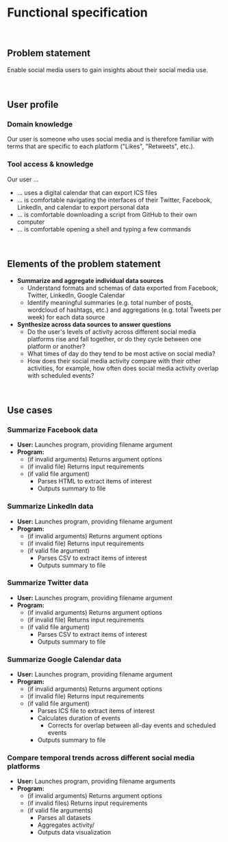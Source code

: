 # Functional specification

<br>

## Problem statement

Enable social media users to gain insights about their social media use.

<br>

## User profile

### Domain knowledge 

Our user is someone who uses social media and is therefore familiar with terms that are specific to each platform ("Likes", "Retweets", etc.).

### Tool access & knowledge

Our user ...
 
- ... uses a digital calendar that can export ICS files
- ... is comfortable navigating the interfaces of their Twitter, Facebook, LinkedIn, and calendar to export personal data
- ... is comfortable downloading a script from GitHub to their own computer
- ... is comfortable opening a shell and typing a few commands

<br>

## Elements of the problem statement

- **Summarize and aggregate individual data sources**
    - Understand formats and schemas of data exported from Facebook, Twitter, LinkedIn, Google Calendar
    - Identify meaningful summaries (e.g. total number of posts, wordcloud of hashtags, etc.) and aggregations (e.g. total Tweets per week) for each data source
- **Synthesize across data sources to answer questions**
    - Do the user's levels of activity across different social media platforms rise and fall together, or do they cycle between one platform or another?
    - What times of day do they tend to be most active on social media?
    - How does their social media activity compare with their other activities, for example, how often does social media activity overlap with scheduled events?

<br>

## Use cases

### Summarize Facebook data

- **User:** Launches program, providing filename argument
- **Program:**
    - (if invalid arguments) Returns argument options
    - (if invalid file) Returns input requirements
    - (if valid file argument)
        - Parses HTML to extract items of interest
        - Outputs summary to file

### Summarize LinkedIn data

- **User:** Launches program, providing filename argument
- **Program:**
    - (if invalid arguments) Returns argument options
    - (if invalid file) Returns input requirements
    - (if valid file argument)
        - Parses CSV to extract items of interest
        - Outputs summary to file

### Summarize Twitter data

- **User:** Launches program, providing filename argument
- **Program:**
    - (if invalid arguments) Returns argument options
    - (if invalid file) Returns input requirements
    - (if valid file argument)
        - Parses CSV to extract items of interest
        - Outputs summary to file
        
### Summarize Google Calendar data

- **User:** Launches program, providing filename argument
- **Program:**
    - (if invalid arguments) Returns argument options
    - (if invalid file) Returns input requirements
    - (if valid file argument)
        - Parses ICS file to extract items of interest
        - Calculates duration of events
            - Corrects for overlap between all-day events and scheduled events
        - Outputs summary to file
        
### Compare temporal trends across different social media platforms

- **User:** Launches program, providing filename arguments
- **Program:**
    - (if invalid arguments) Returns argument options
    - (if invalid files) Returns input requirements
    - (if valid file arguments)
        - Parses all datasets
        - Aggregates activity/
        - Outputs data visualization